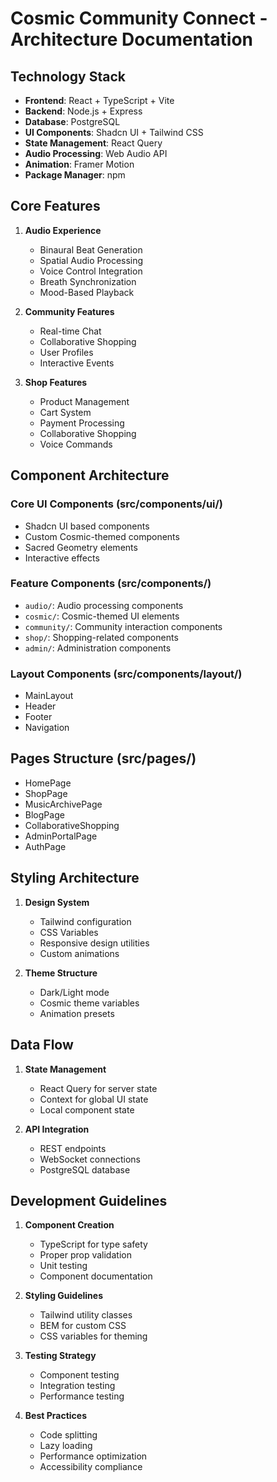 # Cosmic Community Connect - Architecture Documentation

## Technology Stack

- **Frontend**: React + TypeScript + Vite
- **Backend**: Node.js + Express
- **Database**: PostgreSQL
- **UI Components**: Shadcn UI + Tailwind CSS
- **State Management**: React Query
- **Audio Processing**: Web Audio API
- **Animation**: Framer Motion
- **Package Manager**: npm

## Core Features

1. **Audio Experience**
   - Binaural Beat Generation
   - Spatial Audio Processing
   - Voice Control Integration
   - Breath Synchronization
   - Mood-Based Playback

2. **Community Features**
   - Real-time Chat
   - Collaborative Shopping
   - User Profiles
   - Interactive Events

3. **Shop Features**
   - Product Management
   - Cart System
   - Payment Processing
   - Collaborative Shopping
   - Voice Commands

## Component Architecture

### Core UI Components (src/components/ui/)
- Shadcn UI based components
- Custom Cosmic-themed components
- Sacred Geometry elements
- Interactive effects

### Feature Components (src/components/)
- `audio/`: Audio processing components
- `cosmic/`: Cosmic-themed UI elements
- `community/`: Community interaction components
- `shop/`: Shopping-related components
- `admin/`: Administration components

### Layout Components (src/components/layout/)
- MainLayout
- Header
- Footer
- Navigation

## Pages Structure (src/pages/)
- HomePage
- ShopPage
- MusicArchivePage
- BlogPage
- CollaborativeShopping
- AdminPortalPage
- AuthPage


## Styling Architecture

1. **Design System**
   - Tailwind configuration
   - CSS Variables
   - Responsive design utilities
   - Custom animations

2. **Theme Structure**
   - Dark/Light mode
   - Cosmic theme variables
   - Animation presets

## Data Flow

1. **State Management**
   - React Query for server state
   - Context for global UI state
   - Local component state

2. **API Integration**
   - REST endpoints
   - WebSocket connections
   - PostgreSQL database

## Development Guidelines

1. **Component Creation**
   - TypeScript for type safety
   - Proper prop validation
   - Unit testing
   - Component documentation

2. **Styling Guidelines**
   - Tailwind utility classes
   - BEM for custom CSS
   - CSS variables for theming

3. **Testing Strategy**
   - Component testing
   - Integration testing
   - Performance testing

4. **Best Practices**
   - Code splitting
   - Lazy loading
   - Performance optimization
   - Accessibility compliance